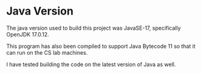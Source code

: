 # Java Version

The java version used to build this project was JavaSE-17, specifically OpenJDK 17.0.12.

This program has also been compiled to support Java Bytecode 11 so that it can run on the CS lab machines.

I have tested building the code on the latest version of Java as well.
